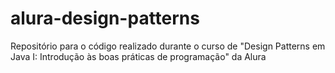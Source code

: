 # alura-design-patterns
Repositório para o código realizado durante o curso de "Design Patterns em Java I: Introdução às boas práticas de programação" da Alura
